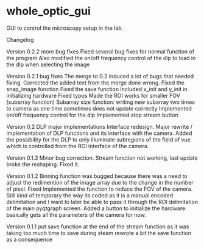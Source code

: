 # whole_optic_gui


GUI to control the microscopy setup in the lab.

Changelog

Version 0.2.2 more bug fixes
  Fixed several bug fixes for normal function of the program
  Also modified the on/off frequency control of the dlp to load in the dlp when selecting the image

Version 0.2.1 bug fixes
  The merge to 0.2 induced a lot of bugs that needed fixing.
    Corrected the added text from the merge done wrong.
    Fixed the snap_image function
    Fixed the save function
    Included x_init and y_init in initializing hardware
    Fixed typos
    Made the ROI works for smaller FOV (subarray function)
    Subarray size function: writing new subarray two times to camera as one time sometimes does not update correctly
  Implemented on/off frequency control for the dlp
  Implemented stop stream button


Version 0.2 DLP major implementations
    Interface redesign. Major rewrite / implementation of DLP functions and its interface with the camera.
    Added the possibility for the DLP to only illuminate subregions of the field of vue which is controlled from the ROI interface of the camera.

Version 0.1.3
  Minor bug correction.
  Stream function not working, last update broke the reshaping. Fixed it.

Version 0.1.2
  Binning function was bugged because there was a need to adjust the redimention of the image array due to the change in the number of pixel. Fixed
  Implemented the function to reduce the FOV of the camera. Still kind of temporary the way its coded as it is a manual encoded delimitation and I want to later be able to pass it through the ROI delimitation of the main pyqtgraph screen.
  Added a button to initialize the hardware: basically gets all the parameters of the camera for now.

Version 0.1.1
  put save function at the end of the stream function as it was taking too much time to save during steam
  rewrote a bit the save function as a consequence
